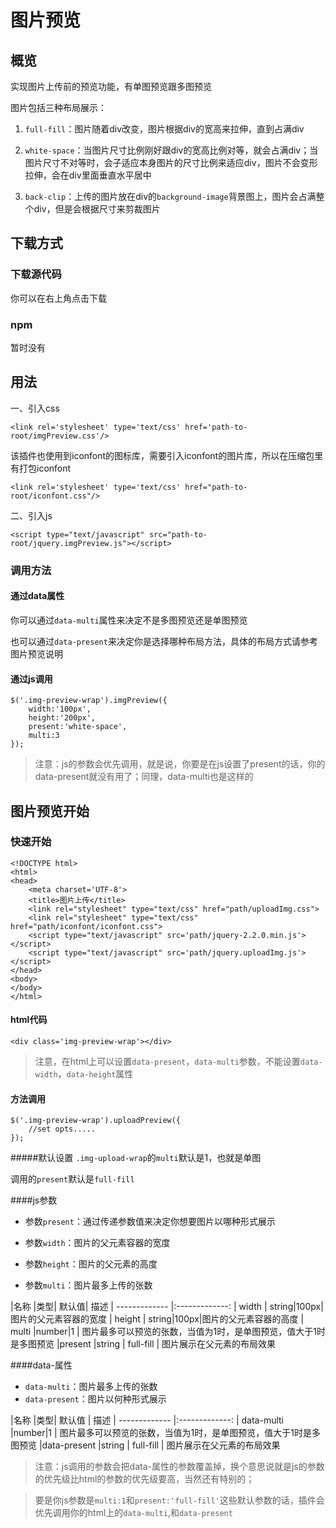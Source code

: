 # 图片预览


## 概览

实现图片上传前的预览功能，有单图预览跟多图预览

图片包括三种布局展示：

1.	`full-fill`：图片随着div改变，图片根据div的宽高来拉伸，直到占满div

2. `white-space`：当图片尺寸比例刚好跟div的宽高比例对等，就会占满div；当图片尺寸不对等时，会子适应本身图片的尺寸比例来适应div，图片不会变形拉伸，会在div里面垂直水平居中

3.	`back-clip`：上传的图片放在div的`background-image`背景图上，图片会占满整个div，但是会根据尺寸来剪裁图片
	
## 下载方式


### 下载源代码

你可以在右上角点击下载

### npm

 暂时没有
 
## 用法



一、引入css

```
<link rel='stylesheet' type='text/css' href='path-to-root/imgPreview.css'/>
```

该插件也使用到iconfont的图标库，需要引入iconfont的图片库，所以在压缩包里有打包iconfont

```
<link rel='stylesheet' type='text/css' href="path-to-root/iconfont.css"/>
```
二、引入js

```
<script type="text/javascript" src="path-to-root/jquery.imgPreview.js"></script>
```

### 调用方法

#### 通过data属性

你可以通过`data-multi`属性来决定不是多图预览还是单图预览

也可以通过`data-present`来决定你是选择哪种布局方法，具体的布局方式请参考图片预览说明

#### 通过js调用
```
$('.img-preview-wrap').imgPreview({
    width:'100px',
	height:'200px',
	present:'white-space',
	multi:3
});
```

> 注意：js的参数会优先调用，就是说，你要是在js设置了present的话，你的data-present就没有用了；同理，data-multi也是这样的

## 图片预览开始



### 快速开始

```
<!DOCTYPE html>
<html>
<head>
	<meta charset='UTF-8'>
	<title>图片上传</title>
	<link rel="stylesheet" type="text/css" href="path/uploadImg.css">
	<link rel="stylesheet" type="text/css" href="path/iconfont/iconfont.css">	
	<script type="text/javascript" src='path/jquery-2.2.0.min.js'></script>
	<script type="text/javascript" src='path/jquery.uploadImg.js'></script>
</head>
<body>
</body>
</html>
```

#### html代码
```
<div class='img-preview-wrap'></div>
```

> 注意，在html上可以设置`data-present`，`data-multi`参数，不能设置`data-width`，`data-height`属性


#### 方法调用
```
$('.img-preview-wrap').uploadPreview({
	//set opts.....
});
```
#####默认设置
`.img-upload-wrap`的`multi`默认是1，也就是单图

调用的`present`默认是`full-fill`


####js参数

* 参数`present`：通过传递参数值来决定你想要图片以哪种形式展示

* 参数`width`：图片的父元素容器的宽度

* 参数`height`：图片的父元素的高度

* 参数`multi`：图片最多上传的张数
	

|名称             |类型|   默认值|   描述
| ------------- |:-------------:
| width | string|100px|图片的父元素容器的宽度 
| height | string|100px|图片的父元素容器的高度 
| multi  |number|1    | 图片最多可以预览的张数，当值为1时，是单图预览，值大于1时是多图预览
|present  |string    | full-fill | 图片展示在父元素的布局效果

####data-属性
* `data-multi`：图片最多上传的张数
* `data-present`：图片以何种形式展示

|名称             |类型|   默认值 |   描述
| ------------- |:-------------: 
| data-multi  |number|1    | 图片最多可以预览的张数，当值为1时，是单图预览，值大于1时是多图预览
|data-present  |string    | full-fill | 图片展示在父元素的布局效果

> 注意：js调用的参数会把data-属性的参数覆盖掉，换个意思说就是js的参数的优先级比html的参数的优先级要高，当然还有特别的；

> 要是你js参数是`multi:1`和`present:'full-fill'`这些默认参数的话，插件会优先调用你的html上的`data-multi`,和`data-present`
